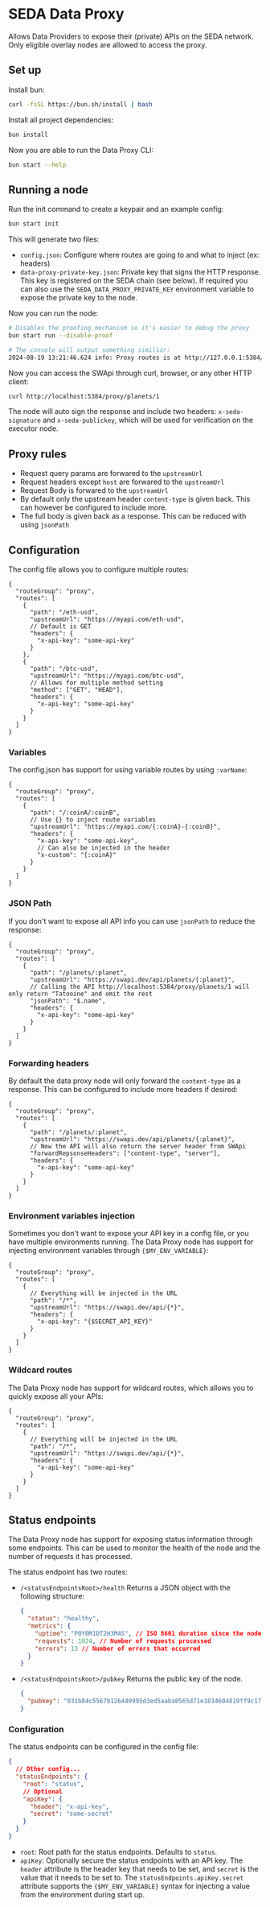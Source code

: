 # SEDA Data Proxy

Allows Data Providers to expose their (private) APIs on the SEDA network. Only eligible overlay nodes are allowed to access the proxy.

## Set up

Install bun:

```sh
curl -fsSL https://bun.sh/install | bash
```

Install all project dependencies:

```sh
bun install
```

Now you are able to run the Data Proxy CLI:

```sh
bun start --help
```

## Running a node

Run the init command to create a keypair and an example config:

```sh
bun start init
```

This will generate two files:

- `config.json`: Configure where routes are going to and what to inject (ex: headers)
- `data-proxy-private-key.json`: Private key that signs the HTTP response. This key is registered on the SEDA chain (see below). If required you can also use the `SEDA_DATA_PROXY_PRIVATE_KEY` environment variable to expose the private key to the node.

Now you can run the node:

```sh
# Disables the proofing mechanism so it's easier to debug the proxy
bun start run --disable-proof

# The console will output something similiar:
2024-08-19 13:21:46.624 info: Proxy routes is at http://127.0.0.1:5384/proxy/
```

Now you can access the SWApi through curl, browser, or any other HTTP client:

```sh
curl http://localhost:5384/proxy/planets/1
```

The node will auto sign the response and include two headers: `x-seda-signature` and `x-seda-publickey`, which will be used for verification on the executor node.

## Proxy rules

- Request query params are forwared to the `upstreamUrl`
- Request headers except `host` are forwared to the `upstreamUrl`
- Request Body is forwared to the `upstreamUrl`
- By default only the upstream header `content-type` is given back. This can however be configured to include more.
- The full body is given back as a response. This can be reduced with using `jsonPath`

## Configuration

The config file allows you to configure multiple routes:

```jsonc
{
  "routeGroup": "proxy",
  "routes": [
    {
      "path": "/eth-usd",
      "upstreamUrl": "https://myapi.com/eth-usd",
      // Default is GET
      "headers": {
        "x-api-key": "some-api-key"
      }
    },
    {
      "path": "/btc-usd",
      "upstreamUrl": "https://myapi.com/btc-usd",
      // Allows for multiple method setting
      "method": ["GET", "HEAD"],
      "headers": {
        "x-api-key": "some-api-key"
      }
    }
  ]
}
```

### Variables

The config.json has support for using variable routes by using `:varName`:

```jsonc
{
  "routeGroup": "proxy",
  "routes": [
    {
      "path": "/:coinA/:coinB",
      // Use {} to inject route variables
      "upstreamUrl": "https://myapi.com/{:coinA}-{:coinB}",
      "headers": {
        "x-api-key": "some-api-key",
        // Can also be injected in the header
        "x-custom": "{:coinA}"
      }
    }
  ]
}
```

### JSON Path

If you don't want to expose all API info you can use `jsonPath` to reduce the response:

```jsonc
{
  "routeGroup": "proxy",
  "routes": [
    {
      "path": "/planets/:planet",
      "upstreamUrl": "https://swapi.dev/api/planets/{:planet}",
      // Calling the API http://localhost:5384/proxy/planets/1 will only return "Tatooine" and omit the rest
      "jsonPath": "$.name",
      "headers": {
        "x-api-key": "some-api-key"
      }
    }
  ]
}
```

### Forwarding headers

By default the data proxy node will only forward the `content-type` as a response. This can be configured to include more headers if desired:

```jsonc
{
  "routeGroup": "proxy",
  "routes": [
    {
      "path": "/planets/:planet",
      "upstreamUrl": "https://swapi.dev/api/planets/{:planet}",
      // Now the API will also return the server header from SWApi
      "forwardRepsonseHeaders": ["content-type", "server"],
      "headers": {
        "x-api-key": "some-api-key"
      }
    }
  ]
}
```

### Environment variables injection

Sometimes you don't want to expose your API key in a config file, or you have multiple environments running. The Data Proxy node has support for injecting environment variables through `{$MY_ENV_VARIABLE}`:

```jsonc
{
  "routeGroup": "proxy",
  "routes": [
    {
      // Everything will be injected in the URL
      "path": "/*",
      "upstreamUrl": "https://swapi.dev/api/{*}",
      "headers": {
        "x-api-key": "{$SECRET_API_KEY}"
      }
    }
  ]
}
```

### Wildcard routes

The Data Proxy node has support for wildcard routes, which allows you to quickly expose all your APIs:

```jsonc
{
  "routeGroup": "proxy",
  "routes": [
    {
      // Everything will be injected in the URL
      "path": "/*",
      "upstreamUrl": "https://swapi.dev/api/{*}",
      "headers": {
        "x-api-key": "some-api-key"
      }
    }
  ]
}
```

## Status endpoints

The Data Proxy node has support for exposing status information through some endpoints. This can be used to monitor the health of the node and the number of requests it has processed.

The status endpoint has two routes:

- `/<statusEndpointsRoot>/health`
  Returns a JSON object with the following structure:

  ```json
  {
    "status": "healthy",
    "metrics": {
      "uptime": "P0Y0M1DT2H3M4S", // ISO 8601 duration since the node was started
      "requests": 1024, // Number of requests processed
      "errors": 13 // Number of errors that occurred
    }
  }
  ```

- `/<statusEndpointsRoot>/pubkey`
  Returns the public key of the node.
  ```json
  {
    "pubkey": "031b84c5567b126440995d3ed5aaba0565d71e1834604819ff9c17f5e9d5dd078f"
  }
  ```

### Configuration

The status endpoints can be configured in the config file:

```json
{
  // Other config...
  "statusEndpoints": {
    "root": "status",
    // Optional
    "apiKey": {
      "header": "x-api-key",
      "secret": "some-secret"
    }
  }
}
```

- `root`: Root path for the status endpoints. Defaults to `status`.
- `apiKey`: Optionally secure the status endpoints with an API key. The `header` attribute is the header key that needs to be set, and `secret` is the value that it needs to be set to.
  The `statusEndpoints.apiKey.secret` attribute supports the `{$MY_ENV_VARIABLE}` syntax for injecting a value from the environment during start up.
